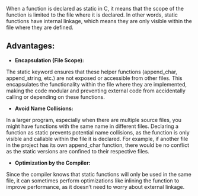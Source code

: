 When a function is declared as static in C, it means that the scope of the function is limited to the file where it is declared.
In other words, static functions have internal linkage, which means they are only visible within the file where they are defined.

## Advantages:

* **Encapsulation (File Scope):**

The static keyword ensures that these helper functions (append_char, append_string, etc.) are not exposed or accessible from other files.
This encapsulates the functionality within the file where they are implemented,
making the code modular and preventing external code from accidentally calling or depending on these functions.

* **Avoid Name Collisions:**

In a larger program, especially when there are multiple source files, you might have functions with the same name in different files.
Declaring a function as static prevents potential name collisions, as the function is only visible and callable within the file it is declared.
For example, if another file in the project has its own append_char function, there would be no conflict as the static
versions are confined to their respective files.

* **Optimization by the Compiler:**

Since the compiler knows that static functions will only be used in the same file,
it can sometimes perform optimizations like inlining the function to improve performance, as it doesn’t need to worry about external linkage.

